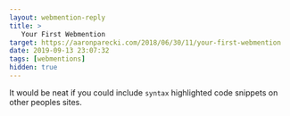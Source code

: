 ```yaml
---
layout: webmention-reply
title: >
   Your First Webmention
target: https://aaronparecki.com/2018/06/30/11/your-first-webmention
date: 2019-09-13 23:07:32
tags: [webmentions]
hidden: true
---
```


It would be neat if you could include <code>syntax</code> highlighted code snippets
on other peoples sites.
